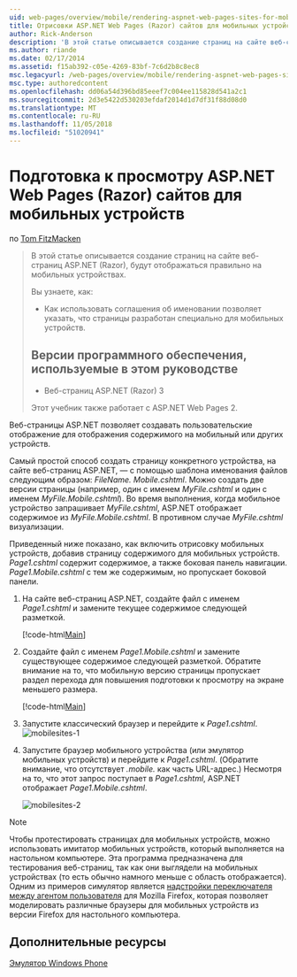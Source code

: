 ```yaml
---
uid: web-pages/overview/mobile/rendering-aspnet-web-pages-sites-for-mobile-devices
title: Отрисовки ASP.NET Web Pages (Razor) сайтов для мобильных устройств | Документация Майкрософт
author: Rick-Anderson
description: 'В этой статье описывается создание страниц на сайте веб-страниц ASP.NET (Razor), будут отображаться правильно на мобильных устройствах. Вы узнаете, как: как вы...'
ms.author: riande
ms.date: 02/17/2014
ms.assetid: f15ab392-c05e-4269-83bf-7c6d2b8c8ec8
msc.legacyurl: /web-pages/overview/mobile/rendering-aspnet-web-pages-sites-for-mobile-devices
msc.type: authoredcontent
ms.openlocfilehash: dd06a54d396bd85eeef7c004ee115828d541a2c1
ms.sourcegitcommit: 2d3e5422d530203efdaf2014d1d7df31f88d08d0
ms.translationtype: MT
ms.contentlocale: ru-RU
ms.lasthandoff: 11/05/2018
ms.locfileid: "51020941"
---
```

<a name="rendering-aspnet-web-pages-razor-sites-for-mobile-devices"></a>Подготовка к просмотру ASP.NET Web Pages (Razor) сайтов для мобильных устройств
====================
по [Tom FitzMacken](https://github.com/tfitzmac)

> В этой статье описывается создание страниц на сайте веб-страниц ASP.NET (Razor), будут отображаться правильно на мобильных устройствах.
> 
> Вы узнаете, как:
> 
> - Как использовать соглашения об именовании позволяет указать, что страницы разработан специально для мобильных устройств.
>   
> 
> ## <a name="software-versions-used-in-the-tutorial"></a>Версии программного обеспечения, используемые в этом руководстве
> 
> 
> - Веб-страниц ASP.NET (Razor) 3
>   
> 
> Этот учебник также работает с ASP.NET Web Pages 2.


Веб-страницы ASP.NET позволяет создавать пользовательские отображение для отображения содержимого на мобильный или других устройств.

Самый простой способ создать страницу конкретного устройства, на сайте веб-страниц ASP.NET, — с помощью шаблона именования файлов следующим образом: <em>FileName.</em> <em>Mobile</em><em>.cshtml</em>. Можно создать две версии страницы (например, один с именем <em>MyFile.cshtml</em> и один с именем <em>MyFile.Mobile.cshtml</em>). Во время выполнения, когда мобильное устройство запрашивает <em>MyFile.cshtml</em>, ASP.NET отображает содержимое из <em>MyFile.Mobile.cshtml</em>. В противном случае <em>MyFile.cshtml</em> визуализации.

Приведенный ниже показано, как включить отрисовку мобильных устройств, добавив страницу содержимого для мобильных устройств. *Page1.cshtml* содержит содержимое, а также боковая панель навигации. *Page1.Mobile.cshtml* с тем же содержимым, но пропускает боковой панели.

1. На сайте веб-страниц ASP.NET, создайте файл с именем *Page1.cshtml* и замените текущее содержимое следующей разметкой.

    [!code-html[Main](rendering-aspnet-web-pages-sites-for-mobile-devices/samples/sample1.html)]
2. Создайте файл с именем *Page1.Mobile.cshtml* и замените существующее содержимое следующей разметкой. Обратите внимание на то, что мобильную версию страницы пропускает раздел перехода для повышения подготовки к просмотру на экране меньшего размера.

    [!code-html[Main](rendering-aspnet-web-pages-sites-for-mobile-devices/samples/sample2.html)]
3. Запустите классический браузер и перейдите к *Page1.cshtml*. ![mobilesites-1](rendering-aspnet-web-pages-sites-for-mobile-devices/_static/image1.png)
4. Запустите браузер мобильного устройства (или эмулятор мобильных устройств) и перейдите к *Page1.cshtml*. (Обратите внимание, что отсутствует *.mobile.* как часть URL-адрес.) Несмотря на то, что этот запрос поступает в *Page1.cshtml*, ASP.NET отображает *Page1.Mobile.cshtml*.

    ![mobilesites-2](rendering-aspnet-web-pages-sites-for-mobile-devices/_static/image2.png)

> [!NOTE]
> Чтобы протестировать страницах для мобильных устройств, можно использовать имитатор мобильных устройств, который выполняется на настольном компьютере. Эта программа предназначена для тестирования веб-страниц, так как они выглядели на мобильных устройствах (то есть обычно намного меньше с область отображается). Одним из примеров симулятор является [надстройки переключателя между агентом пользователя](http://addons.mozilla.org/firefox/addon/user-agent-switcher/) для Mozilla Firefox, которая позволяет моделировать различные браузеры для мобильных устройств из версии Firefox для настольного компьютера.


<a id="Additional_Resources"></a>
## <a name="additional-resources"></a>Дополнительные ресурсы


[Эмулятор Windows Phone](https://msdn.microsoft.com/library/ff402563(v=VS.92).aspx)
